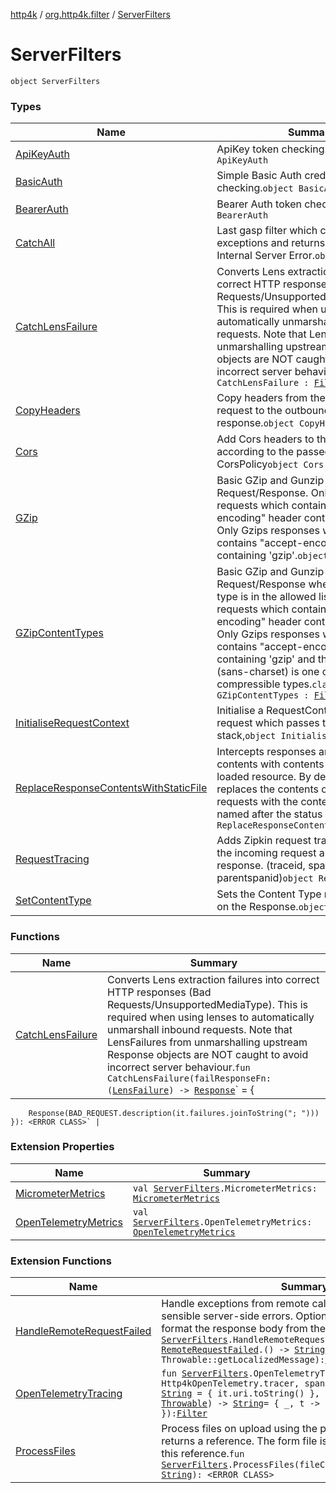[http4k](../../index.md) / [org.http4k.filter](../index.md) / [ServerFilters](./index.md)

# ServerFilters

`object ServerFilters`

### Types

| Name | Summary |
|---|---|
| [ApiKeyAuth](-api-key-auth/index.md) | ApiKey token checking.`object ApiKeyAuth` |
| [BasicAuth](-basic-auth/index.md) | Simple Basic Auth credential checking.`object BasicAuth` |
| [BearerAuth](-bearer-auth/index.md) | Bearer Auth token checking.`object BearerAuth` |
| [CatchAll](-catch-all/index.md) | Last gasp filter which catches all exceptions and returns a formatted Internal Server Error.`object CatchAll` |
| [CatchLensFailure](-catch-lens-failure.md) | Converts Lens extraction failures into correct HTTP responses (Bad Requests/UnsupportedMediaType). This is required when using lenses to automatically unmarshall inbound requests. Note that LensFailures from unmarshalling upstream Response objects are NOT caught to avoid incorrect server behaviour.`object CatchLensFailure : `[`Filter`](../../org.http4k.core/-filter.md) |
| [CopyHeaders](-copy-headers/index.md) | Copy headers from the incoming request to the outbound response.`object CopyHeaders` |
| [Cors](-cors/index.md) | Add Cors headers to the Response, according to the passed CorsPolicy`object Cors` |
| [GZip](-g-zip/index.md) | Basic GZip and Gunzip support of Request/Response. Only Gunzips requests which contain "transfer-encoding" header containing 'gzip' Only Gzips responses when request contains "accept-encoding" header containing 'gzip'.`object GZip` |
| [GZipContentTypes](-g-zip-content-types/index.md) | Basic GZip and Gunzip support of Request/Response where the content-type is in the allowed list. Only Gunzips requests which contain "transfer-encoding" header containing 'gzip' Only Gzips responses when request contains "accept-encoding" header containing 'gzip' and the content-type (sans-charset) is one of the compressible types.`class GZipContentTypes : `[`Filter`](../../org.http4k.core/-filter.md) |
| [InitialiseRequestContext](-initialise-request-context/index.md) | Initialise a RequestContext for each request which passes through the Filter stack,`object InitialiseRequestContext` |
| [ReplaceResponseContentsWithStaticFile](-replace-response-contents-with-static-file/index.md) | Intercepts responses and replaces the contents with contents of the statically loaded resource. By default, this Filter replaces the contents of unsuccessful requests with the contents of a file named after the status code.`object ReplaceResponseContentsWithStaticFile` |
| [RequestTracing](-request-tracing/index.md) | Adds Zipkin request tracing headers to the incoming request and outbound response. (traceid, spanid, parentspanid)`object RequestTracing` |
| [SetContentType](-set-content-type/index.md) | Sets the Content Type response header on the Response.`object SetContentType` |

### Functions

| Name | Summary |
|---|---|
| [CatchLensFailure](-catch-lens-failure.md) | Converts Lens extraction failures into correct HTTP responses (Bad Requests/UnsupportedMediaType). This is required when using lenses to automatically unmarshall inbound requests. Note that LensFailures from unmarshalling upstream Response objects are NOT caught to avoid incorrect server behaviour.`fun CatchLensFailure(failResponseFn: (`[`LensFailure`](../../org.http4k.lens/-lens-failure/index.md)`) -> `[`Response`](../../org.http4k.core/-response/index.md)` = {
        Response(BAD_REQUEST.description(it.failures.joinToString("; ")))
    }): <ERROR CLASS>` |

### Extension Properties

| Name | Summary |
|---|---|
| [MicrometerMetrics](../-micrometer-metrics.md) | `val `[`ServerFilters`](./index.md)`.MicrometerMetrics: `[`MicrometerMetrics`](../-micrometer-metrics/index.md) |
| [OpenTelemetryMetrics](../-open-telemetry-metrics.md) | `val `[`ServerFilters`](./index.md)`.OpenTelemetryMetrics: `[`OpenTelemetryMetrics`](../-open-telemetry-metrics/index.md) |

### Extension Functions

| Name | Summary |
|---|---|
| [HandleRemoteRequestFailed](../-handle-remote-request-failed.md) | Handle exceptions from remote calls and convert them into sensible server-side errors. Optionally pass in a function to format the response body from the exception.`fun `[`ServerFilters`](./index.md)`.HandleRemoteRequestFailed(exceptionToBody: `[`RemoteRequestFailed`](../../org.http4k.cloudnative/-remote-request-failed/index.md)`.() -> `[`String`](https://kotlinlang.org/api/latest/jvm/stdlib/kotlin/-string/index.html)` = Throwable::getLocalizedMessage): `[`Filter`](../../org.http4k.core/-filter.md) |
| [OpenTelemetryTracing](../-open-telemetry-tracing.md) | `fun `[`ServerFilters`](./index.md)`.OpenTelemetryTracing(tracer: Tracer = Http4kOpenTelemetry.tracer, spanNamer: (`[`Request`](../../org.http4k.core/-request/index.md)`) -> `[`String`](https://kotlinlang.org/api/latest/jvm/stdlib/kotlin/-string/index.html)` = { it.uri.toString() }, error: (`[`Request`](../../org.http4k.core/-request/index.md)`, `[`Throwable`](https://kotlinlang.org/api/latest/jvm/stdlib/kotlin/-throwable/index.html)`) -> `[`String`](https://kotlinlang.org/api/latest/jvm/stdlib/kotlin/-string/index.html)` = { _, t -> t.localizedMessage }): `[`Filter`](../../org.http4k.core/-filter.md) |
| [ProcessFiles](../-process-files.md) | Process files on upload using the passed consumer, which returns a reference. The form file is replaced in the form with this reference.`fun `[`ServerFilters`](./index.md)`.ProcessFiles(fileConsumer: (File) -> `[`String`](https://kotlinlang.org/api/latest/jvm/stdlib/kotlin/-string/index.html)`): <ERROR CLASS>` |
